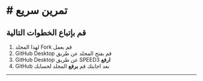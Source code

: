# # تمرين سريع

##  قم بإتباع الخطوات التالية

1. لهذا المجلد Fork قم بعمل
2. GitHub Desktop قم بفتح المجلد عن طريق  
3. GitHub Desktop عن طريق SPEED3 **ارفع**  
4. GitHub بعد اجابتك قم **برفع** المجلد لحسابك 
-------------------
